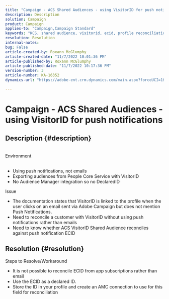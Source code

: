 ```yaml
---
title: "Campaign - ACS Shared Audiences - using VisitorID for push notifications"
description: Description
solution: Campaign
product: Campaign
applies-to: "Campaign,Campaign Standard"
keywords: "KCS, shared audience, visitorid, ecid, profile reconciliation, push notifications"
resolution: Resolution
internal-notes: 
bug: False
article-created-by: Roxann McGlumphy
article-created-date: "11/7/2022 10:01:36 PM"
article-published-by: Roxann McGlumphy
article-published-date: "11/7/2022 10:17:36 PM"
version-number: 3
article-number: KA-16352
dynamics-url: "https://adobe-ent.crm.dynamics.com/main.aspx?forceUCI=1&pagetype=entityrecord&etn=knowledgearticle&id=e453fbbe-e75e-ed11-9561-6045bd006704"

---
```

# Campaign - ACS Shared Audiences - using VisitorID for push notifications

## Description {#description}

<br>Environment<br><br>
- Using push notifications, not emails
- Exporting audiences from People Core Service with VisitorID
- No Audience Manager integration so no DeclaredID

Issue
- The documentation states that VisitorID is linked to the profile when the user clicks on an email sent via Adobe Campaign but does not mention Push Notifications.
- Need to reconcile a customer with VisitorID without using push notifications rather than emails
- Need to know whether ACS VisitorID Shared Audience reconciles against push notification ECID







## Resolution {#resolution}


Steps to Resolve/Workaround

- It is not possible to reconcile ECID from app subscriptions rather than email
- Use the ECID as a declared ID.
- Store the ID in your profile and create an AMC connection to use for this field for reconciliation



